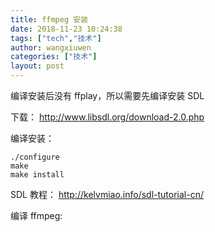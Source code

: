 ```yaml
---
title: ffmpeg 安装
date: 2018-11-23 10:24:38
tags: ["tech","技术"]
author: wangxiuwen
categories: ["技术"]
layout: post
---
```


编译安装后没有 ffplay，所以需要先编译安装 SDL

下载：
<http://www.libsdl.org/download-2.0.php>

编译安装：
```
./configure
make
make install
```
SDL 教程：
<http://kelvmiao.info/sdl-tutorial-cn/>

编译 ffmpeg: